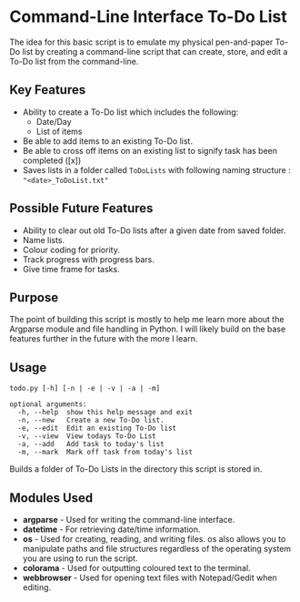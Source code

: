 # Command-Line Interface To-Do List

The idea for this basic script is to emulate my physical pen-and-paper To-Do list by creating a command-line script that
can create, store, and edit a To-Do list from the command-line.

## Key Features
* Ability to create a To-Do list which includes the following:
    * Date/Day
    * List of items
* Be able to add items to an existing To-Do list.
* Be able to cross off items on an existing list to signify task has been completed ([x]) 
* Saves lists in a folder called `ToDoLists` with following naming structure :
    `"<date>_ToDoList.txt"`

## Possible Future Features
* Ability to clear out old To-Do lists after a given date from saved folder.
* Name lists.
* Colour coding for priority.
* Track progress with progress bars.
* Give time frame for tasks.

## Purpose
The point of building this script is mostly to help me learn more about the Argparse module and file handling in Python.
I will likely build on the base features further in the future with the more I learn.

## Usage
```
todo.py [-h] [-n | -e | -v | -a | -m]

optional arguments:
  -h, --help  show this help message and exit
  -n, --new   Create a new To-Do list.
  -e, --edit  Edit an existing To-Do list
  -v, --view  View todays To-Do List
  -a, --add   Add task to today's list
  -m, --mark  Mark off task from today's list
```
Builds a folder of To-Do Lists in the directory this script is stored in.

## Modules Used
* **argparse**  - Used for writing the command-line interface.
* **datetime** - For retrieving date/time information.
* **os** - Used for creating, reading, and writing files. os also allows you to manipulate paths and file structures
regardless of the operating system you are using to run the script.
* **colorama** - Used for outputting coloured text to the terminal.
* **webbrowser** - Used for opening text files with Notepad/Gedit when editing.
